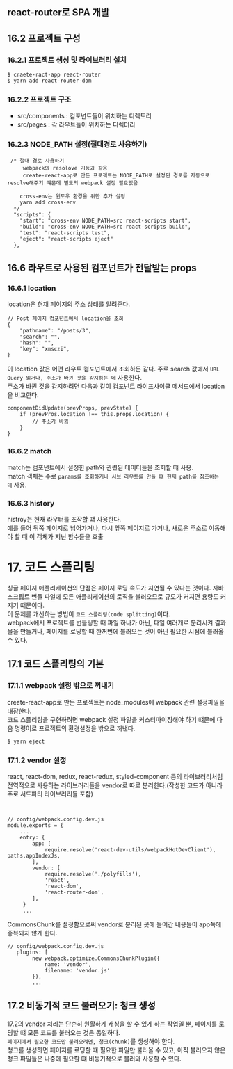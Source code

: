 react-router로 SPA 개발
---
## 16.2 프로젝트 구성
### 16.2.1 프로젝트 생성 및 라이브러리 설치
~~~
$ craete-ract-app react-router
$ yarn add react-router-dom
~~~
### 16.2.2 프로젝트 구조
+ src/components : 컴포넌트들이 위치하는 디렉토리
+ src/pages : 각 라우트들이 위치하는 디렉터리

### 16.2.3 NODE_PATH 설정(절대경로 사용하기)

~~~
 /* 절대 경로 사용하기
     webpack의 resolove 기능과 같음
     create-react-app로 만든 프로젝트는 NODE_PATH로 설정된 경로를 자동으로 resolve해주기 떄문에 별도의 webpack 설정 필요없음
    
    cross-env는 윈도우 환경을 위한 추가 설정
    yarn add cross-env
  */
  "scripts": {
    "start": "cross-env NODE_PATH=src react-scripts start",
    "build": "cross-env NOOE_PATH=src react-scripts build",
    "test": "react-scripts test",
    "eject": "react-scripts eject"
  },
~~~

## 16.6 라우트로 사용된 컴포넌트가 전달받는 props
### 16.6.1 location
location은 현재 페이지의 주소 상태를 알려준다.  
~~~
// Post 페이지 컴포넌트에서 location을 조회
{
    "pathname": "/posts/3",
    "search": "",
    "hash": "",
    "key": "xmsczi",
} 
~~~
이 location 값은 어떤 라우트 컴포넌트에서 조회하든 같다. 주로 search 값에서 `URL Query 읽거나, 주소가 바뀐 것을 감지하는 데` 사용한다.  
주소가 바뀐 것을 감지하려면 다음과 같이 컴포넌트 라이프사이클 메서드에서 location을 비교한다.  
~~~
componentDidUpdate(prevProps, prevState) {
    if (prevPros.location !== this.props.location) {
        // 주소가 바뀜
    }
}
~~~
### 16.6.2 match
match는 <Route> 컴포넌트에서 설정한 path와 관련된 데이터들을 조회할 떄 사용.  
match 객체는 주로 `params를 조회하거나 서브 라우트를 만들 떄 현재 path를 참조하는 데` 사용.
### 16.6.3 history
histroy는 현재 라우터를 조작할 떄 사용한다.   
예를 들어 뒤쪽 페이지로 넘어가거나, 다시 앞쪽 페이지로 가거나, 새로운 주소로 이동해야 할 때 이 객체가 지닌 함수들을 호출

# 17. 코드 스플리팅
싱글 페이지 애플리케이션의 단점은 페이지 로딩 속도가 지연될 수 있다는 것이다. 자바스크립트 번들 파일에 모든 애플리케이션의 로직을 불러오므로 규모가 커지면 용량도 커지기 떄문이다.  
이 문제를 개선하는 방법이 `코드 스플리팅(code splitting)`이다.  
webpack에서 프로젝트를 번들링할 때 파일 하나가 아닌, 파일 여러개로 분리시켜 결과물을 만들거나, 페이지를 로딩할 때 한꺼번에 불러오는 것이 아닌 필요한 시점에 불러올 수 있다.  
## 17.1 코드 스플리팅의 기본  
### 17.1.1 webpack 설정 밖으로 꺼내기  
create-react-app로 만든 프로젝트는 node_modules에 webpack 관련 설정파일을 내장한다.  
코드 스플리팅을 구현하려면 webpack 설정 파일을 커스터마이징해야 하기 떄문에 다음 명령어로 프로젝트의 환경설정을 밖으로 꺼낸다.  
~~~
$ yarn eject
~~~

### 17.1.2 vendor 설정
react, react-dom, redux, react-redux, styled-component 등의 라이브러리처럼 전역적으로 사용하는 라이브러리들을 vendor로 따로 분리한다.(작성한 코드가 아니라 주로 서드파티 라이브러리들 포함)
~~~


// config/webpack.config.dev.js
module.exports = {
    ...
    entry: {
        app: [
            require.resolve('react-dev-utils/webpackHotDevClient'), paths.appIndexJs,
        ],
        vendor: [
            require.resolve('./polyfills'),
            'react',
            'react-dom',
            'react-router-dom',
        ],
     }
     ...
~~~
CommonsChunk를 설정함으로써 vendor로 분리된 곳에 들어간 내용들이 app쪽에 중복되지 않게 한다.
~~~
// config/webpack.config.dev.js
   plugins: [
        new webpack.optimize.CommonsChunkPlugin({
            name: 'vendor',
            filename: 'vendor.js'
        }),
        ...
~~~

## 17.2 비동기적 코드 불러오기: 청크 생성
17.2의 vendor 처리는 단순히 원활하게 캐싱을 할 수 있게 하는 작업일 뿐, 페이지를 로딩할 떄 모든 코드를 불러오는 것은 동일하다.  
`페이지에서 필요한 코드만 불러오려면, 청크(chunk)`를 생성해야 한다.  
청크를 생성하면 페이지를 로딩할 떄 필요한 파일만 불러올 수 있고, 아직 불러오지 않은 청크 파일들은 나중에 필요할 떄 비동기적으로 불러와 사용할 수 있다. 
